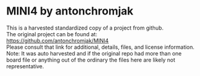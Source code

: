 
# MINI4 by antonchromjak  
This is a harvested standardized copy of a project from github.  
The original project can be found at:  
https://github.com/antonchromjak/MINI4  
Please consult that link for additional, details, files, and license information.  
Note: It was auto harvested and if the original repo had more than one board file or anything out of the ordinary the files here are likely not representative.  
    